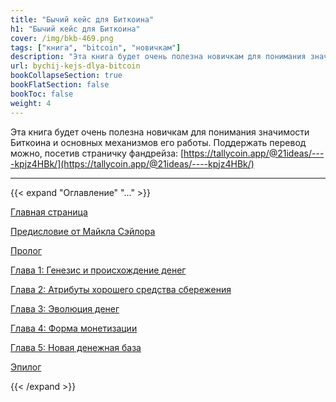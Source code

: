 ```yaml
---
title: "Бычий кейс для Биткоина"
h1: "Бычий кейс для Биткоина"
cover: /img/bkb-469.png
tags: ["книга", "bitcoin", "новичкам"]
description: "Эта книга будет очень полезна новичкам для понимания значимости Биткоина и основных механизмов его работы."
url: bychij-kejs-dlya-bitcoin
bookCollapseSection: true
bookFlatSection: false
bookToc: false
weight: 4
---
```


Эта книга будет очень полезна новичкам для понимания значимости Биткоина и основных механизмов его работы. Поддержать перевод можно, посетив страничку фандрейза: [https://tallycoin.app/@21ideas/----kpjz4HBk/](https://tallycoin.app/@21ideas/----kpjz4HBk/)

---

{{< expand "Оглавление" "..." >}}

[Главная страница](/bychij-kejs-dlya-bitcoin)

[Предисловие от Майкла Сэйлора](/bychij-kejs-dlya-bitcoin/predislovie)

[Пролог](/bychij-kejs-dlya-bitcoin/prolog)

[Глава 1: Генезис и происхождение денег](/bychij-kejs-dlya-bitcoin/glava-1)

[Глава 2: Атрибуты хорошего средства сбережения](/bychij-kejs-dlya-bitcoin/glava-2)

[Глава 3: Эволюция денег](/bychij-kejs-dlya-bitcoin/glava-3)

[Глава 4: Форма монетизации](/bychij-kejs-dlya-bitcoin/glava-4)

[Глава 5: Новая денежная база](/bychij-kejs-dlya-bitcoin/glava-5)

[Эпилог](/bychij-kejs-dlya-bitcoin/epilog)

{{< /expand >}}